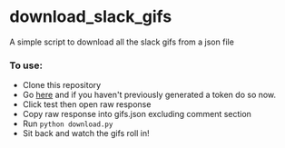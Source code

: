 # download_slack_gifs
A simple script to download all the slack gifs from a json file

### To use:
* Clone this repository
* Go [here](https://api.slack.com/methods/emoji.list/test) and if you haven't previously generated a token do so now.
* Click test then open raw response
* Copy raw response into gifs.json excluding comment section
* Run `python download.py`
* Sit back and watch the gifs roll in!